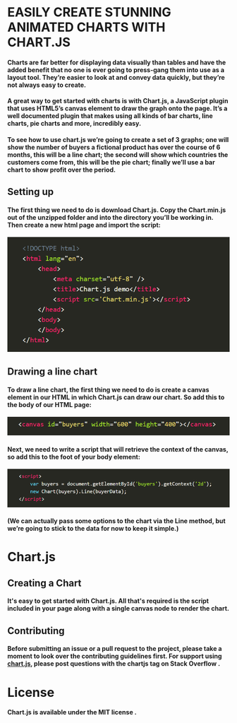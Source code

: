 # EASILY CREATE STUNNING ANIMATED CHARTS WITH CHART.JS
#### Charts are far better for displaying data visually than tables and have the added benefit that no one is ever going to press-gang them into use as a layout tool. They’re easier to look at and convey data quickly, but they’re not always easy to create.

#### A great way to get started with charts is with Chart.js, a JavaScript plugin that uses HTML5’s canvas element to draw the graph onto the page. It’s a well documented plugin that makes using all kinds of bar charts, line charts, pie charts and more, incredibly easy.

#### To see how to use chart.js we’re going to create a set of 3 graphs; one will show the number of buyers a fictional product has over the course of 6 months, this will be a line chart; the second will show which countries the customers come from, this will be the pie chart; finally we’ll use a bar chart to show profit over the period.
## Setting up
#### The first thing we need to do is download Chart.js. Copy the Chart.min.js out of the unzipped folder and into the directory you’ll be working in. Then create a new html page and import the script:
![](img/Capture.PNG)
## Drawing a line chart
#### To draw a line chart, the first thing we need to do is create a canvas element in our HTML in which Chart.js can draw our chart. So add this to the body of our HTML page:
![](img/Capture1.PNG)
#### Next, we need to write a script that will retrieve the context of the canvas, so add this to the foot of your body element:
![](img/Capture2.PNG)
#### (We can actually pass some options to the chart via the Line method, but we’re going to stick to the data for now to keep it simple.)

# Chart.js
## Creating a Chart
#### It's easy to get started with Chart.js. All that's required is the script included in your page along with a single canvas node to render the chart.
## Contributing
#### Before submitting an issue or a pull request to the project, please take a moment to look over the contributing guidelines first. For support using [chart.js](Chart.js), please post questions with the chartjs tag on Stack Overflow .

# License
#### Chart.js is available under the MIT license .
